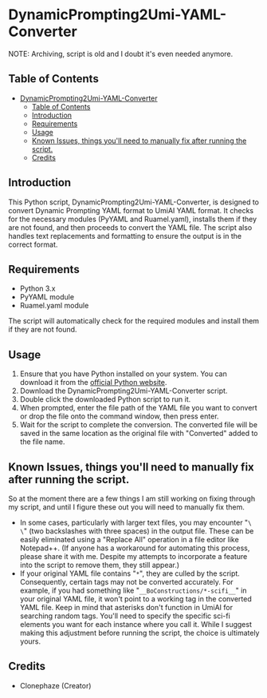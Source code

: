 # DynamicPrompting2Umi-YAML-Converter

NOTE: Archiving, script is old and I doubt it's even needed anymore.

## Table of Contents
- [DynamicPrompting2Umi-YAML-Converter](#dynamicprompting2umi-yaml-converter)
  - [Table of Contents](#table-of-contents)
  - [Introduction](#introduction)
  - [Requirements](#requirements)
  - [Usage](#usage)
  - [Known Issues, things  you'll need to manually fix after running the script.](#known-issues-things--youll-need-to-manually-fix-after-running-the-script)
  - [Credits](#credits)

## Introduction
This Python script, DynamicPrompting2Umi-YAML-Converter, is designed to convert Dynamic Prompting YAML format to UmiAI YAML format. It checks for the necessary modules (PyYAML and Ruamel.yaml), installs them if they are not found, and then proceeds to convert the YAML file. The script also handles text replacements and formatting to ensure the output is in the correct format.

## Requirements
- Python 3.x
- PyYAML module
- Ruamel.yaml module

The script will automatically check for the required modules and install them if they are not found.

## Usage
1. Ensure that you have Python installed on your system. You can download it from the [official Python website](https://www.python.org/downloads/).
2. Download the DynamicPrompting2Umi-YAML-Converter script.
3. Double click the downloaded Python script to run it.
4. When prompted, enter the file path of the YAML file you want to convert or drop the file onto the command window, then press enter.
5. Wait for the script to complete the conversion. The converted file will be saved in the same location as the original file with "Converted" added to the file name.

## Known Issues, things  you'll need to manually fix after running the script.
So at the moment there are a few things I am still working on fixing through my script, and until I figure these out you will need to manually fix them. 
  - In some cases, particularly with larger text files, you may encounter "`\   \`" (two backslashes with three spaces) in the output file. These can be easily eliminated using a "Replace All" operation in a file editor like Notepad++. (If anyone has a workaround for automating this process, please share it with me. Despite my attempts to incorporate a feature into the script to remove them, they still appear.)
  - If your original YAML file contains "`*`", they are culled by the script. Consequently, certain tags may not be converted accurately. For example, if you had something like "`__BoConstructions/*-scifi__`" in your original YAML file, it won't point to a working tag in the converted YAML file. Keep in mind that asterisks don't function in UmiAI for searching random tags. You'll need to specify the specific sci-fi elements you want for each instance where you call it. While I suggest making this adjustment before running the script, the choice is ultimately yours.

## Credits
- Clonephaze (Creator)
